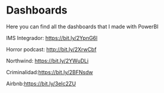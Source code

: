 # Dashboards
Here you can find all the dashboards that I made with PowerBI

IMS Integrador: https://bit.ly/2YpnG6l

Horror podcast: http://bit.ly/2XrwCbf

Northwind: https://bit.ly/2YWuDLi

Criminalidad:https://bit.ly/2BFNsdw

Airbnb:https://bit.ly/3eIc2ZU
